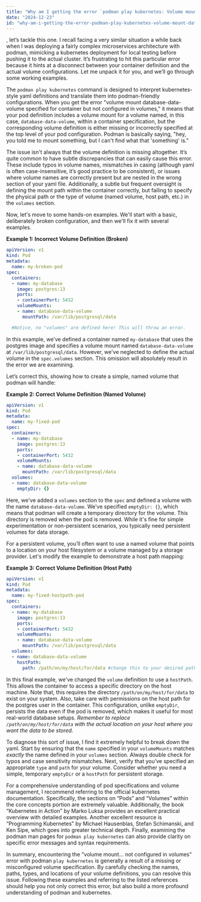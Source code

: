 ```yaml
---
title: "Why am I getting the error `podman play kubernetes: Volume mount database-data-volume specified for container but not configured in volumes`?"
date: "2024-12-23"
id: "why-am-i-getting-the-error-podman-play-kubernetes-volume-mount-database-data-volume-specified-for-container-but-not-configured-in-volumes"
---
```


, let’s tackle this one. I recall facing a very similar situation a while back when I was deploying a fairly complex microservices architecture with podman, mimicking a kubernetes deployment for local testing before pushing it to the actual cluster. It’s frustrating to hit this particular error because it hints at a disconnect between your container definition and the actual volume configurations. Let me unpack it for you, and we’ll go through some working examples.

The `podman play kubernetes` command is designed to interpret kubernetes-style yaml definitions and translate them into podman-friendly configurations. When you get the error "volume mount database-data-volume specified for container but not configured in volumes," it means that your pod definition includes a volume mount for a volume named, in this case, `database-data-volume`, within a container specification, but the corresponding volume definition is either missing or incorrectly specified at the top level of your pod configuration. Podman is basically saying, "hey, you told me to mount something, but I can't find what that 'something' is."

The issue isn't always that the volume definition is missing altogether. It’s quite common to have subtle discrepancies that can easily cause this error. These include typos in volume names, mismatches in casing (although yaml is often case-insensitive, it’s good practice to be consistent), or issues where volume names are correctly present but are nested in the wrong section of your yaml file. Additionally, a subtle but frequent oversight is defining the mount path within the container correctly, but failing to specify the physical path or the type of volume (named volume, host path, etc.) in the `volumes` section.

Now, let's move to some hands-on examples. We'll start with a basic, deliberately broken configuration, and then we'll fix it with several examples.

**Example 1: Incorrect Volume Definition (Broken)**

```yaml
apiVersion: v1
kind: Pod
metadata:
  name: my-broken-pod
spec:
  containers:
  - name: my-database
    image: postgres:13
    ports:
    - containerPort: 5432
    volumeMounts:
    - name: database-data-volume
      mountPath: /var/lib/postgresql/data

  #Notice, no "volumes" are defined here! This will throw an error.
```

In this example, we’ve defined a container named `my-database` that uses the postgres image and specifies a volume mount named `database-data-volume` at `/var/lib/postgresql/data`. However, we've neglected to define the actual volume in the `spec.volumes` section. This omission will absolutely result in the error we are examining.

Let’s correct this, showing how to create a simple, named volume that podman will handle:

**Example 2: Correct Volume Definition (Named Volume)**

```yaml
apiVersion: v1
kind: Pod
metadata:
  name: my-fixed-pod
spec:
  containers:
  - name: my-database
    image: postgres:13
    ports:
    - containerPort: 5432
    volumeMounts:
    - name: database-data-volume
      mountPath: /var/lib/postgresql/data
  volumes:
  - name: database-data-volume
    emptyDir: {}
```

Here, we've added a `volumes` section to the `spec` and defined a volume with the name `database-data-volume`. We've specified `emptyDir: {}`, which means that podman will create a temporary directory for the volume. This directory is removed when the pod is removed. While it's fine for simple experimentation or non-persistent scenarios, you typically need persistent volumes for data storage.

For a persistent volume, you’ll often want to use a named volume that points to a location on your host filesystem or a volume managed by a storage provider. Let's modify the example to demonstrate a host path mapping:

**Example 3: Correct Volume Definition (Host Path)**

```yaml
apiVersion: v1
kind: Pod
metadata:
  name: my-fixed-hostpath-pod
spec:
  containers:
  - name: my-database
    image: postgres:13
    ports:
    - containerPort: 5432
    volumeMounts:
    - name: database-data-volume
      mountPath: /var/lib/postgresql/data
  volumes:
  - name: database-data-volume
    hostPath:
      path: /path/on/my/host/for/data #change this to your desired path
```

In this final example, we've changed the `volume` definition to use a `hostPath`. This allows the container to access a specific directory on the host machine. Note that, this requires the directory `/path/on/my/host/for/data` to exist on your system. Also, take care with permissions on the host path for the postgres user in the container. This configuration, unlike `emptyDir`, persists the data even if the pod is removed, which makes it useful for most real-world database setups. *Remember to replace `/path/on/my/host/for/data` with the actual location on your host where you want the data to be stored.*

To diagnose this sort of issue, I find it extremely helpful to break down the yaml. Start by ensuring that the `name` specified in your `volumeMounts` matches *exactly* the name defined in your `volumes` section. Always double check for typos and case sensitivity mismatches. Next, verify that you’ve specified an appropriate `type` and `path` for your volume. Consider whether you need a simple, temporary `emptyDir` or a `hostPath` for persistent storage.

For a comprehensive understanding of pod specifications and volume management, I recommend referring to the official kubernetes documentation. Specifically, the sections on “Pods” and “Volumes” within the core concepts portion are extremely valuable. Additionally, the book “Kubernetes in Action” by Marko Luksa provides an excellent practical overview with detailed examples. Another excellent resource is “Programming Kubernetes” by Michael Hausenblas, Stefan Schimanski, and Ken Sipe, which goes into greater technical depth. Finally, examining the podman man pages for `podman play kubernetes` can also provide clarity on specific error messages and syntax requirements.

In summary, encountering the "volume mount… not configured in volumes" error with podman `play kubernetes` is generally a result of a missing or misconfigured volume specification. By carefully checking the names, paths, types, and locations of your volume definitions, you can resolve this issue. Following these examples and referring to the listed references should help you not only correct this error, but also build a more profound understanding of podman and kubernetes.
